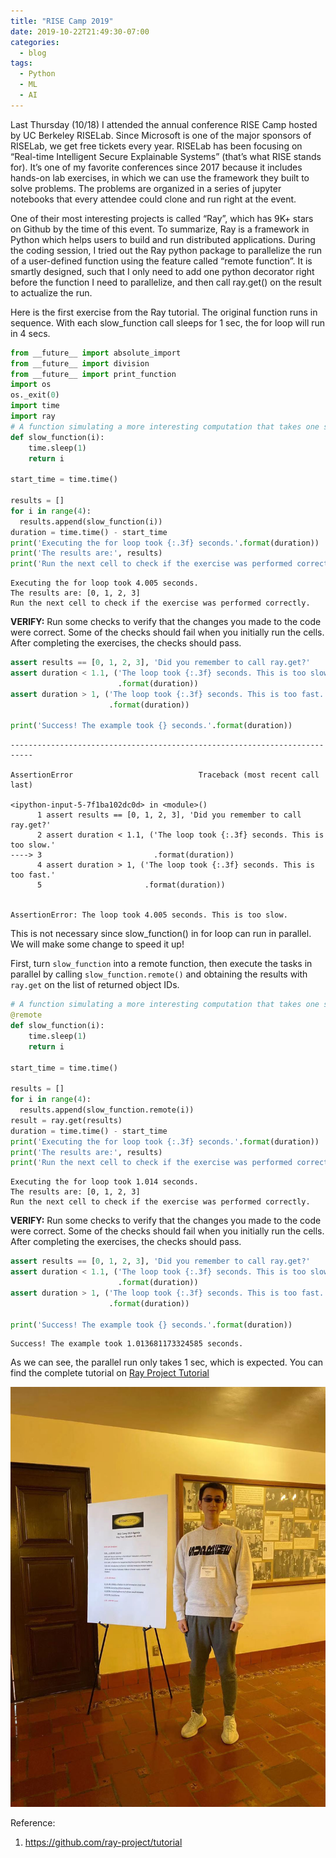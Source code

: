 ```yaml
---
title: "RISE Camp 2019"
date: 2019-10-22T21:49:30-07:00
categories:
  - blog
tags:
  - Python
  - ML
  - AI
---
```


Last Thursday (10/18) I attended the annual conference RISE Camp hosted by UC Berkeley RISELab. Since Microsoft is one of the major sponsors of RISELab, we get free tickets every year. RISELab has been focusing on “Real-time Intelligent Secure Explainable Systems” (that’s what RISE stands for). It’s one of my favorite conferences since 2017 because it includes hands-on lab exercises, in which we can use the framework they built to solve problems. The problems are organized in a series of jupyter notebooks that every attendee could clone and run right at the event.


One of their most interesting projects is called “Ray”, which has 9K+ stars on Github by the time of this event. To summarize, Ray is a framework in Python which helps users to build and run distributed applications. During the coding session, I tried out the Ray python package to parallelize the run of a user-defined function using the feature called “remote function”. It is smartly designed, such that I only need to add one python decorator right before the function I need to parallelize, and then call ray.get() on the result to actualize the run. 

Here is the first exercise from the Ray tutorial. The original function runs in sequence. With each slow_function call sleeps for 1 sec, the for loop will run in 4 secs.

```python
from __future__ import absolute_import
from __future__ import division
from __future__ import print_function
import os
os._exit(0)
import time
import ray
# A function simulating a more interesting computation that takes one second.
def slow_function(i):
    time.sleep(1)
    return i

start_time = time.time()

results = []
for i in range(4):
  results.append(slow_function(i))
duration = time.time() - start_time
print('Executing the for loop took {:.3f} seconds.'.format(duration))
print('The results are:', results)
print('Run the next cell to check if the exercise was performed correctly.')
```

    Executing the for loop took 4.005 seconds.
    The results are: [0, 1, 2, 3]
    Run the next cell to check if the exercise was performed correctly.
    

**VERIFY:** Run some checks to verify that the changes you made to the code were correct. Some of the checks should fail when you initially run the cells. After completing the exercises, the checks should pass.


```python
assert results == [0, 1, 2, 3], 'Did you remember to call ray.get?'
assert duration < 1.1, ('The loop took {:.3f} seconds. This is too slow.'
                        .format(duration))
assert duration > 1, ('The loop took {:.3f} seconds. This is too fast.'
                      .format(duration))

print('Success! The example took {} seconds.'.format(duration))
```


    ---------------------------------------------------------------------------

    AssertionError                            Traceback (most recent call last)

    <ipython-input-5-7f1ba102dc0d> in <module>()
          1 assert results == [0, 1, 2, 3], 'Did you remember to call ray.get?'
          2 assert duration < 1.1, ('The loop took {:.3f} seconds. This is too slow.'
    ----> 3                         .format(duration))
          4 assert duration > 1, ('The loop took {:.3f} seconds. This is too fast.'
          5                       .format(duration))
    

    AssertionError: The loop took 4.005 seconds. This is too slow.

This is not necessary since slow_function() in for loop can run in parallel. We will make some change to speed it up!

First, turn `slow_function` into a remote function, then execute the tasks in parallel by calling `slow_function.remote()` and obtaining the results with `ray.get` on the list of returned object IDs.


```python
# A function simulating a more interesting computation that takes one second.
@remote
def slow_function(i):
    time.sleep(1)
    return i

start_time = time.time()

results = []
for i in range(4):
  results.append(slow_function.remote(i))
result = ray.get(results)
duration = time.time() - start_time
print('Executing the for loop took {:.3f} seconds.'.format(duration))
print('The results are:', results)
print('Run the next cell to check if the exercise was performed correctly.')
```

    Executing the for loop took 1.014 seconds.
    The results are: [0, 1, 2, 3]
    Run the next cell to check if the exercise was performed correctly.
    

**VERIFY:** Run some checks to verify that the changes you made to the code were correct. Some of the checks should fail when you initially run the cells. After completing the exercises, the checks should pass.


```python
assert results == [0, 1, 2, 3], 'Did you remember to call ray.get?'
assert duration < 1.1, ('The loop took {:.3f} seconds. This is too slow.'
                        .format(duration))
assert duration > 1, ('The loop took {:.3f} seconds. This is too fast.'
                      .format(duration))

print('Success! The example took {} seconds.'.format(duration))
```

    Success! The example took 1.013681173324585 seconds.
    
As we can see, the parallel run only takes 1 sec, which is expected.
You can find the complete tutorial on [Ray Project Tutorial][Ray-project-tutorial]

[Ray-project-tutorial]:   https://github.com/ray-project/tutorial


![Me at RISE camp](/assets/images/risecamp.jpg)

Reference:
1. https://github.com/ray-project/tutorial
